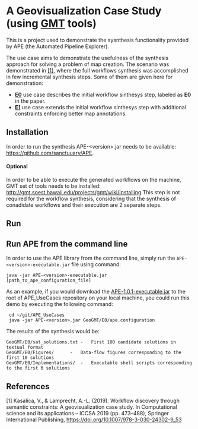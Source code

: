 

# A Geovisualization Case Study (using [GMT](https://www.generic-mapping-tools.org/ "GMT") tools)

This is a project used to demonstrate the sysnthesis functionality provided by APE (the Automated Pipeline Explorer). 

The use case aims to demonstrate the usefulness of the synthesis approach for solving a problem of map creation. The scenario was demonstrated in [[1]](#1), where the full workflows synthesis was accomplished in few incremental synthesis steps. Some of them are given here for demonstration:
- [**E0**](E0) use case describes the initial workflow sinthesys step, labeled as **E0** in the paper.
- [**E1**](E1) use case extends the initial workflow sinthesys step with additional constraints enforcing better map annotations.

## Installation
In order to run the synthesis APE-&lt;version>.jar needs to be available: https://github.com/sanctuuary/APE. 

#### Optional
In order to be able to execute the generated workflows on the machine, GMT set of tools needs to be installed: http://gmt.soest.hawaii.edu/projects/gmt/wiki/Installing
This step is not required for the workflow synthesis, considering that the synthesis of conadidate workflows and their execution are 2 separate steps.

## Run

## Run APE from the command line
In order to use the APE library from the command line, simply run the `APE-<version>-executable.jar` file using command:


    java -jar APE-<version>-executable.jar [path_to_ape_configuration_file]
    

As an example, if you would download the [APE-1.0.1-executable.jar](https://repo.maven.apache.org/maven2/io/github/sanctuuary/APE/1.0.1/APE-1.0.1-executable.jar) to the root of APE_UseCases repository on your local machine, you could run this demo by executing the following command:

```shell
 cd ~/git/APE_UseCases
 java -jar APE-<version>.jar GeoGMT/E0/ape.configuration
```
The results of the synthesis would be:

	GeoGMT/E0/sat_solutions.txt	-	First 100 candidate solutions in textual format
	GeoGMT/E0/Figures/		-	Data-flow figures corresponding to the first 10 solutions
	GeoGMT/E0/Implementations/	-	Executable shell scripts corresponding to the first 6 solutions


## References

<a id="1">[1]</a> 
Kasalica, V., & Lamprecht, A.-L. (2019). 
Workflow discovery through semantic constraints: A geovisualization case study. 
In Computational science and its applications – ICCSA 2019
(pp. 473–488), Springer International Publishing,
https://doi.org/10.1007/978-3-030-24302-9_53
